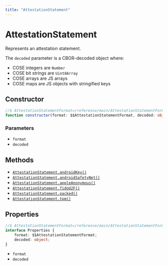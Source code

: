 ```yaml
---
title: "AttestationStatement"
---
```


# AttestationStatement

Represents an attestation statement.

The `decoded` parameter is a CBOR-decoded object where:

- COSE integers are `Number`
- COSE bit strings are `Uint8Array`
- COSE arrays are JS arrays
- COSE maps are JS objects with stringified keys

## Constructor

```ts
//$ AttestationStatementFormat=/reference/main/AttestationStatementFormat
function constructor(format: $$AttestationStatementFormat, decoded: object): this;
```

### Parameters

- `format`
- `decoded`

## Methods

- [`AttestationStatement.androidKey()`](/reference/main/AttestationStatement/androidKey)
- [`AttestationStatement.androidSafetyNet()`](/reference/main/AttestationStatement/androidSafetyNet)
- [`AttestationStatement.appleAnonymous()`](/reference/main/AttestationStatement/appleAnonymous)
- [`AttestationStatement.fidoU2F()`](/reference/main/AttestationStatement/fidoU2F)
- [`AttestationStatement.packed()`](/reference/main/AttestationStatement/packed)
- [`AttestationStatement.tpm()`](/reference/main/AttestationStatement/tpm)

## Properties

```ts
//$ AttestationStatementFormat=/reference/main/AttestationStatementFormat
interface Properties {
	format: $$AttestationStatementFormat;
	decoded: object;
}
```

- `format`
- `decoded`
